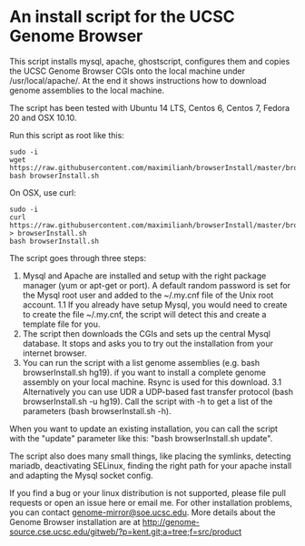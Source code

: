 # An install script for the UCSC Genome Browser

This script installs mysql, apache, ghostscript, configures them and copies the UCSC Genome
Browser CGIs onto the local machine under /usr/local/apache/. At the end it shows instructions
how to download genome assemblies to the local machine. 

The script has been tested with Ubuntu 14 LTS, Centos 6, Centos 7, Fedora 20 and OSX 10.10.

Run this script as root like this:

    sudo -i
    wget https://raw.githubusercontent.com/maximilianh/browserInstall/master/browserInstall.sh
    bash browserInstall.sh

On OSX, use curl:

    sudo -i
    curl https://raw.githubusercontent.com/maximilianh/browserInstall/master/browserInstall.sh > browserInstall.sh
    bash browserInstall.sh

The script goes through three steps:

1. Mysql and Apache are installed and setup with the right package manager (yum or apt-get or port). A default random password is set for the Mysql root user and added to the ~/.my.cnf file of the Unix root account. 
    1.1 If you already have setup Mysql, you would need to create to create the file ~/.my.cnf, the script will detect this and create a template file for you.
2. The script then downloads the CGIs and sets up the central Mysql database. It
stops and asks you to try out the installation from your internet browser.
3. You can run the script with a list genome assemblies (e.g. bash browserInstall.sh hg19).
if you want to install a complete genome assembly on your local machine. Rsync is used for this download. 
    3.1 Alternatively you can use UDR a UDP-based fast transfer protocol (bash browserInstall.sh -u hg19). Call the script with -h to get a list of the parameters (bash browserInstall.sh -h). 

When you want to update an existing installation, you can call the script with the "update" parameter like this: "bash browserInstall.sh update".

The script also does many small things, like placing the symlinks, detecting mariadb, deactivating SELinux, finding the right path for your apache install and adapting the Mysql socket config.

If you find a bug or your linux distribution is not supported, please file pull requests or open an issue here or email me. For other installation problems, you can contact genome-mirror@soe.ucsc.edu. 
More details about the Genome Browser installation are at http://genome-source.cse.ucsc.edu/gitweb/?p=kent.git;a=tree;f=src/product
